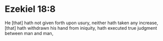 # Ezekiel 18:8

He [that] hath not given forth upon usury, neither hath taken any increase, [that] hath withdrawn his hand from iniquity, hath executed true judgment between man and man,